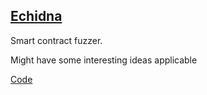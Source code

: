 ## [Echidna](https://blog.trailofbits.com/2018/03/09/echidna-a-smart-fuzzer-for-ethereum/)
Smart contract fuzzer.

Might have some interesting ideas applicable

[Code](https://github.com/crytic/echidna)
